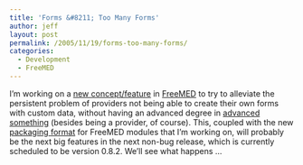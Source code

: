 ```yaml
---
title: 'Forms &#8211; Too Many Forms'
author: jeff
layout: post
permalink: /2005/11/19/forms-too-many-forms/
categories:
  - Development
  - FreeMED
---
```


I’m working on a [new concept/feature][1] in [FreeMED][2] to try to alleviate the persistent problem of providers not being able to create their own forms with custom data, without having an advanced degree in [advanced something][3] (besides being a provider, of course). This, coupled with the new [packaging format][4] for FreeMED modules that I’m working on, will probably be the next big features in the next non-bug release, which is currently scheduled to be version 0.8.2. We’ll see what happens …

 [1]: http://developer.freemedsoftware.org/wiki/index.php/PDF_Form_Templating
 [2]: http://freemedsoftware.org/
 [3]: http://www.snpp.com/guides/prof.frink.html
 [4]: http://developer.freemedsoftware.org/wiki/index.php/Packaging#Modules_Packaging
